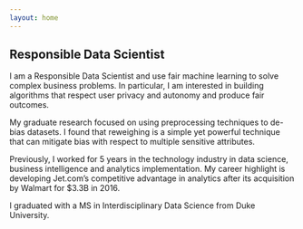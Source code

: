 ```yaml
---
layout: home
---
```

## Responsible Data Scientist

I am a Responsible Data Scientist and use fair machine learning to solve complex business problems. In particular, I am interested in building algorithms that respect user privacy and autonomy and produce fair outcomes.

My graduate research focused on using preprocessing techniques to de-bias datasets. I found that reweighing is a simple yet powerful technique that can mitigate bias with respect to multiple sensitive attributes.

Previously, I worked for 5 years in the technology industry in data science, business intelligence and analytics implementation. My career highlight is developing Jet.com’s competitive advantage in analytics after its acquisition by Walmart for $3.3B in 2016.

I graduated with a MS in Interdisciplinary Data Science from Duke University.